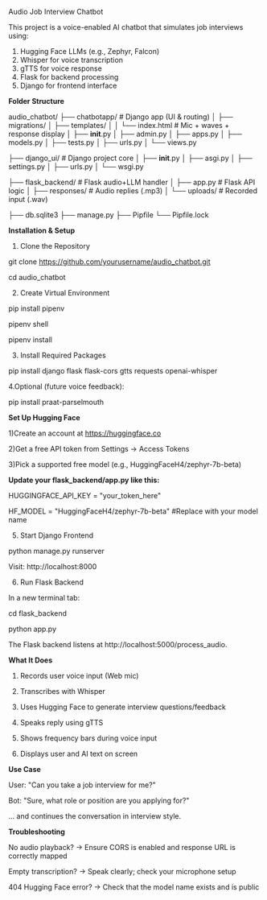 Audio Job Interview Chatbot

This project is a voice-enabled AI chatbot that simulates job interviews using:
1) Hugging Face LLMs (e.g., Zephyr, Falcon)
2) Whisper for voice transcription
3) gTTS for voice response
4) Flask for backend processing
5) Django for frontend interface

**Folder Structure**

audio_chatbot/
├── chatbotapp/                # Django app (UI & routing)
│   ├── migrations/
│   ├── templates/
│   │   └── index.html         # Mic + waves + response display
│   ├── __init__.py
│   ├── admin.py
│   ├── apps.py
│   ├── models.py
│   ├── tests.py
│   ├── urls.py
│   └── views.py

├── django_ui/                 # Django project core
│   ├── __init__.py
│   ├── asgi.py
│   ├── settings.py
│   ├── urls.py
│   └── wsgi.py

├── flask_backend/            # Flask audio+LLM handler
│   ├── app.py                # Flask API logic
│   ├── responses/            # Audio replies (.mp3)
│   └── uploads/              # Recorded input (.wav)

├── db.sqlite3
├── manage.py
├── Pipfile
└── Pipfile.lock

**Installation & Setup**

1. Clone the Repository
   
git clone https://github.com/yourusername/audio_chatbot.git

cd audio_chatbot

2. Create Virtual Environment

pip install pipenv

pipenv shell

pipenv install

3. Install Required Packages

pip install django flask flask-cors gtts requests openai-whisper

4.Optional (future voice feedback):

pip install praat-parselmouth

**Set Up Hugging Face**
   
1)Create an account at https://huggingface.co

2)Get a free API token from Settings → Access Tokens

3)Pick a supported free model (e.g., HuggingFaceH4/zephyr-7b-beta)

**Update your flask_backend/app.py like this:**

HUGGINGFACE_API_KEY = "your_token_here"

HF_MODEL = "HuggingFaceH4/zephyr-7b-beta" #Replace with your model name

5. Start Django Frontend

python manage.py runserver

Visit: http://localhost:8000

6. Run Flask Backend
   
In a new terminal tab:

cd flask_backend

python app.py

The Flask backend listens at http://localhost:5000/process_audio.

**What It Does**

1) Records user voice input (Web mic)
   
2) Transcribes with Whisper
   
3) Uses Hugging Face to generate interview questions/feedback
   
4) Speaks reply using gTTS
   
5) Shows frequency bars during voice input
    
6) Displays user and AI text on screen

**Use Case**

User: "Can you take a job interview for me?"

Bot: "Sure, what role or position are you applying for?"

... and continues the conversation in interview style.

**Troubleshooting**

No audio playback?
→ Ensure CORS is enabled and response URL is correctly mapped

Empty transcription?
→ Speak clearly; check your microphone setup

404 Hugging Face error?
→ Check that the model name exists and is public

